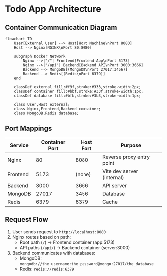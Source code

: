 # Todo App Architecture

## Container Communication Diagram

```mermaid
flowchart TD
    User[External User] --> Host[Host Machine\nPort 8080]
    Host --> Nginx[NGINX\nPort 80:8080]
    
    subgraph Docker Network
        Nginx -->|"/"| Frontend[Frontend App\nPort 5173]
        Nginx -->|"/api"| Backend[Backend API\nPort 3000:3666]
        Backend --> MongoDB[(MongoDB\nPort 27017:3456)]
        Backend --> Redis[(Redis\nPort 6379)]
    end
    
    classDef external fill:#f9f,stroke:#333,stroke-width:2px;
    classDef container fill:#bbf,stroke:#33f,stroke-width:1px;
    classDef database fill:#bfb,stroke:#3b3,stroke-width:1px;
    
    class User,Host external;
    class Nginx,Frontend,Backend container;
    class MongoDB,Redis database;
```

## Port Mappings

| Service  | Container Port | Host Port | Purpose                      |
|----------|---------------|-----------|------------------------------|
| Nginx    | 80            | 8080      | Reverse proxy entry point    |
| Frontend | 5173          | (none)    | Vite dev server (internal)   |
| Backend  | 3000          | 3666      | API server                   |
| MongoDB  | 27017         | 3456      | Database                     |
| Redis    | 6379          | 6379      | Cache                        |

## Request Flow

1. User sends request to `http://localhost:8080`
2. Nginx routes based on path:
   - Root path (`/`) → Frontend container (app:5173)
   - API paths (`/api/`) → Backend container (server:3000)
3. Backend communicates with databases:
   - MongoDB: `mongodb://the_username:the_password@mongo:27017/the_database`
   - Redis: `redis://redis:6379`